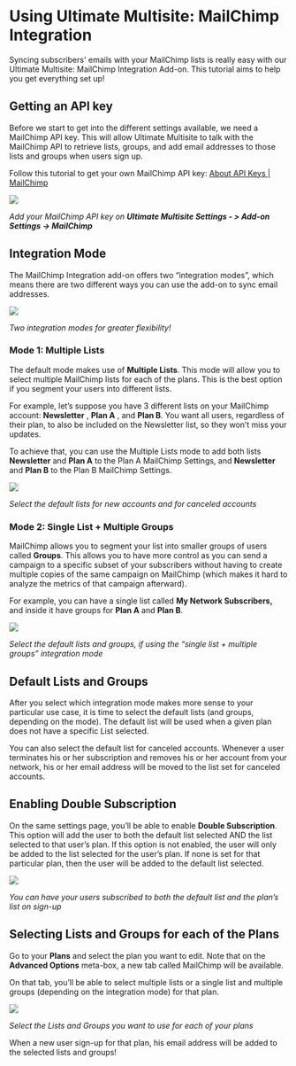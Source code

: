 # Using Ultimate Multisite: MailChimp Integration

Syncing subscribers' emails with your MailChimp lists is really easy with our Ultimate Multisite: MailChimp Integration Add-on. This tutorial aims to help you get everything set up!

## Getting an API key

Before we start to get into the different settings available, we need a MailChimp API key. This will allow Ultimate Multisite to talk with the MailChimp API to retrieve lists, groups, and add email addresses to those lists and groups when users sign up.

Follow this tutorial to get your own MailChimp API key: [About API Keys | MailChimp](https://kb.mailchimp.com/integrations/api-integrations/about-api-keys)

[![](https://wp-ultimo-space.fra1.cdn.digitaloceanspaces.com/hs-60212659ac2f834ec53865f3-zimbKYFZo-B4D1E28C-1203-4E9A-AC7B-D8E9B5659B93.png)](https://wp-ultimo-space.fra1.cdn.digitaloceanspaces.com/hs-60212659ac2f834ec53865f3-zimbKYFZo-B4D1E28C-1203-4E9A-AC7B-D8E9B5659B93.png)

_Add your MailChimp API key on_ _**Ultimate Multisite Settings - > Add-on Settings -> MailChimp**_

## Integration Mode

The MailChimp Integration add-on offers two “integration modes”, which means there are two different ways you can use the add-on to sync email addresses.

[![](https://wp-ultimo-space.fra1.cdn.digitaloceanspaces.com/hs-60212659ac2f834ec53865f3-mc8dVzW5S-B7A9495E-05B8-4FBB-8954-80EBF4A9CB3B.png)](https://wp-ultimo-space.fra1.cdn.digitaloceanspaces.com/hs-60212659ac2f834ec53865f3-mc8dVzW5S-B7A9495E-05B8-4FBB-8954-80EBF4A9CB3B.png)

_Two integration modes for greater flexibility!_

### Mode 1: Multiple Lists

The default mode makes use of **Multiple Lists**. This mode will allow you to select multiple MailChimp lists for each of the plans. This is the best option if you segment your users into different lists.

For example, let’s suppose you have 3 different lists on your MailChimp account: **Newsletter** , **Plan A** , and **Plan B**. You want all users, regardless of their plan, to also be included on the Newsletter list, so they won’t miss your updates.

To achieve that, you can use the Multiple Lists mode to add both lists **Newsletter** and **Plan A** to the Plan A MailChimp Settings, and **Newsletter** and **Plan B** to the Plan B MailChimp Settings.

[![](https://wp-ultimo-space.fra1.cdn.digitaloceanspaces.com/hs-60212659ac2f834ec53865f3-kZS8-S_eh-4145C1B8-B903-4DFF-9D92-AF7E0A61445E.png)](https://s3.amazonaws.com/helpscout.net/docs/assets/6017c85715d41b7c717cdcf9/images/6021265efb34b55df443e4ad/60212659ac2f834ec53865f3-kZS8-S%5Feh-4145C1B8-B903-4DFF-9D92-AF7E0A61445E.png)

_Select the default lists for new accounts and for canceled accounts_

### Mode 2: Single List + Multiple Groups

MailChimp allows you to segment your list into smaller groups of users called **Groups**. This allows you to have more control as you can send a campaign to a specific subset of your subscribers without having to create multiple copies of the same campaign on MailChimp (which makes it hard to analyze the metrics of that campaign afterward).

For example, you can have a single list called **My Network Subscribers,** and inside it have groups for **Plan A** and **Plan B**.

[![](https://wp-ultimo-space.fra1.cdn.digitaloceanspaces.com/hs-60212659ac2f834ec53865f3-tOsErbJy6-A468DB31-B539-493E-AF5F-F44A4F90A974.png)](https://wp-ultimo-space.fra1.cdn.digitaloceanspaces.com/hs-60212659ac2f834ec53865f3-tOsErbJy6-A468DB31-B539-493E-AF5F-F44A4F90A974.png)

_Select the default lists and groups, if using the “single list + multiple groups” integration mode_

## Default Lists and Groups

After you select which integration mode makes more sense to your particular use case, it is time to select the default lists (and groups, depending on the mode). The default list will be used when a given plan does not have a specific List selected.

You can also select the default list for canceled accounts. Whenever a user terminates his or her subscription and removes his or her account from your network, his or her email address will be moved to the list set for canceled accounts.

## Enabling Double Subscription

On the same settings page, you’ll be able to enable **Double Subscription**. This option will add the user to both the default list selected AND the list selected to that user’s plan. If this option is not enabled, the user will only be added to the list selected for the user’s plan. If none is set for that particular plan, then the user will be added to the default list selected.

[![](https://wp-ultimo-space.fra1.cdn.digitaloceanspaces.com/hs-60212659ac2f834ec53865f3-OPUDRnO94-5D4C267A-14EB-43B4-B86F-0328D330B521.png)](https://wp-ultimo-space.fra1.cdn.digitaloceanspaces.com/hs-60212659ac2f834ec53865f3-OPUDRnO94-5D4C267A-14EB-43B4-B86F-0328D330B521.png)

_You can have your users subscribed to both the default list and the plan’s list on sign-up_

## Selecting Lists and Groups for each of the Plans

Go to your **Plans** and select the plan you want to edit. Note that on the **Advanced Options** meta-box, a new tab called MailChimp will be available.

On that tab, you’ll be able to select multiple lists or a single list and multiple groups (depending on the integration mode) for that plan.

[![](https://wp-ultimo-space.fra1.cdn.digitaloceanspaces.com/hs-60212659ac2f834ec53865f3-BMHjubpN5-C3183A30-687C-4837-8350-842CF959BB06.png)](https://wp-ultimo-space.fra1.cdn.digitaloceanspaces.com/hs-60212659ac2f834ec53865f3-BMHjubpN5-C3183A30-687C-4837-8350-842CF959BB06.png)

_Select the Lists and Groups you want to use for each of your plans_

When a new user sign-up for that plan, his email address will be added to the selected lists and groups!
